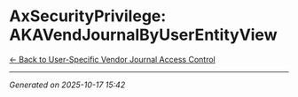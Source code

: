 # AxSecurityPrivilege: AKAVendJournalByUserEntityView

[← Back to User-Specific Vendor Journal Access Control](../README.md)

---

*Generated on 2025-10-17 15:42*
